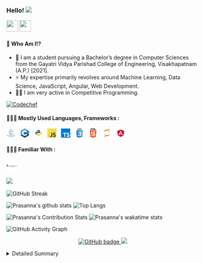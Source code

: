 
### Hello!  <img src="https://github.com/TheDudeThatCode/TheDudeThatCode/blob/master/Assets/Hi.gif" width="29px">


<a href="https://www.linkedin.com/in/kantimahanti-sai-prasanna-kumar-10639a165//"><img src="https://www.flaticon.com/svg/static/icons/svg/174/174857.svg" width="30" height="30"></a>
<a href="mailto:kantiprasanna3@gmail.com"><img src="https://www.flaticon.com/svg/static/icons/svg/646/646187.svg" width="30" height="30"></a>
<br>


#### 🤔 Who Am I!?

- 🏫 I am a student pursuing a Bachelor’s degree in Computer Sciences from the Gayatri Vidya Parishad College of Engineering, Visakhapatnam (A.P.) [2021].
- ⚡️ My expertise primarily revolves around Machine Learning, Data Science, JavaScript, Angular, Web Development.
- 🐱‍💻 I am very active in Competitive Programming.

[![Codechef](https://cp-logo.vercel.app/codechef/sai919)](https://www.codechef.com/users/sai919)&nbsp;&nbsp;&nbsp;
#### 👨🏻‍💻 Mostly Used Languages, Frameworks :

<img height="24" src="https://raw.githubusercontent.com/github/explore/80688e429a7d4ef2fca1e82350fe8e3517d3494d/topics/c/c.png">&nbsp;&nbsp;
<img height="24" src="https://raw.githubusercontent.com/github/explore/80688e429a7d4ef2fca1e82350fe8e3517d3494d/topics/cpp/cpp.png">&nbsp;&nbsp;
<img height="24" src="https://raw.githubusercontent.com/github/explore/80688e429a7d4ef2fca1e82350fe8e3517d3494d/topics/python/python.png">&nbsp;&nbsp;
<img height="24" src="https://raw.githubusercontent.com/github/explore/80688e429a7d4ef2fca1e82350fe8e3517d3494d/topics/javascript/javascript.png">&nbsp;&nbsp;
<img height="24" src="https://raw.githubusercontent.com/github/explore/80688e429a7d4ef2fca1e82350fe8e3517d3494d/topics/typescript/typescript.png">&nbsp;&nbsp;
<img height="24" src="https://raw.githubusercontent.com/github/explore/80688e429a7d4ef2fca1e82350fe8e3517d3494d/topics/css/css.png">&nbsp;&nbsp;
<img height="24" src="https://raw.githubusercontent.com/github/explore/80688e429a7d4ef2fca1e82350fe8e3517d3494d/topics/html/html.png">&nbsp;&nbsp;
<img height="24" src="https://raw.githubusercontent.com/github/explore/80688e429a7d4ef2fca1e82350fe8e3517d3494d/topics/jupyter-notebook/jupyter-notebook.png">&nbsp;&nbsp;
<img height="24" src="https://raw.githubusercontent.com/github/explore/80688e429a7d4ef2fca1e82350fe8e3517d3494d/topics/angular/angular.png">


#### 👨🏻‍💻 Familiar With :


<img height="30" src="https://raw.githubusercontent.com/github/explore/80688e429a7d4ef2fca1e82350fe8e3517d3494d/topics/mongodb/mongodb.png">&nbsp;&nbsp;

<img src="https://github-profile-trophy.vercel.app/?username=kantiprasanna&theme=onedark&column=3&margin-w=15&margin-h=15">


![GitHub Streak](https://github-readme-streak-stats.herokuapp.com/?user=kantiprasanna&theme=tokyonight&count_private=true)

![Prasanna's github stats](https://github-readme-stats.vercel.app/api?username=kantiprasanna&show_icons=true&hide_border=true&theme=tokyonight&count_private=true) 
![Top Langs](https://github-readme-stats.vercel.app/api/top-langs/?username=kantiprasanna&layout=compact&theme=tokyonight)

![Prasanna's Contribution Stats](https://github-contribution-stats.vercel.app/api/?username=kantiprasanna)
![Prasanna's wakatime stats](https://github-readme-stats.vercel.app/api/wakatime?username=kantiprasanna&layout=compact)

![GitHub Activity Graph](https://activity-graph.herokuapp.com/graph?username=kantiprasanna&theme=github&count_private=true)  


<p align="center">
<a href="https://github.com/kantiprasanna?tab=followers">
    <img src="https://img.shields.io/github/followers/kantiprasanna?label=Followers&logo=GitHub&style=for-the-badge" alt="GitHub badge" />
  </a>
  <a href="https://twitter.com/intent/follow?screen_name=kantiprasanna">
    <img src="https://img.shields.io/twitter/follow/kantiprasanna?label=Twitter&logo=twitter&style=for-the-badge" />
  </a>
    
 </p>
 


<details>
<summary>Detailed Summary</summary>
<br>
    
![Metrics](https://metrics.lecoq.io/kantiprasanna?template=classic&activity=1&followup=1&languages=1&lines=1&people=1&activity.limit=5&activity.days=14&activity.filter=all&activity.visibility=all&activity.timestamps=false&languages.colors=github&languages.threshold=0%25&people.limit=28&people.size=28&people.types=followers%2C%20following&people.identicons=false&people.shuffle=false&config.timezone=Asia%2FCalcutta&config.twemoji=true)
    
</details>
